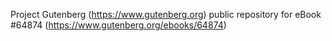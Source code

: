 Project Gutenberg (https://www.gutenberg.org) public repository for
eBook #64874 (https://www.gutenberg.org/ebooks/64874)
